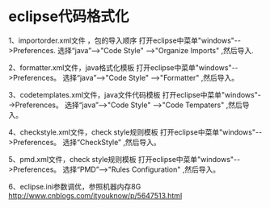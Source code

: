 # eclipse代码格式化

1、importorder.xml文件 ，包的导入顺序
   打开eclipse中菜单"windows"-->Preferences.
   选择“java”-->"Code Style" -->"Organize Imports" ,然后导入.

2、formatter.xml文件，java格式化模板
   打开eclipse中菜单"windows"-->Preferences。
   选择“java”-->"Code Style" -->"Formatter" ,然后导入。

3、codetemplates.xml文件，java文件代码模板
   打开eclipse中菜单"windows"-->Preferences。
   选择“java”-->"Code Style" -->"Code Tempaters" ,然后导入。 
   
4、checkstyle.xml文件，check style规则模板
   打开eclipse中菜单"windows"-->Preferences。
   选择“CheckStyle” ,然后导入。     
   
5、pmd.xml文件，check style规则模板
   打开eclipse中菜单"windows"-->Preferences。
   选择“PMD”-->"Rules Configuration" ,然后导入。   
   
6、eclipse.ini参数调优，参照机器内存8G
   http://www.cnblogs.com/ityouknow/p/5647513.html
